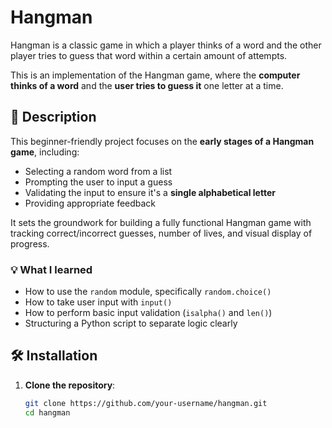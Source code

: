 # Hangman
Hangman is a classic game in which a player thinks of a word and the other player tries to guess that word within a certain amount of attempts.

This is an implementation of the Hangman game, where the **computer thinks of a word** and the **user tries to guess it** one letter at a time.

## 📖 Description

This beginner-friendly project focuses on the **early stages of a Hangman game**, including:

- Selecting a random word from a list
- Prompting the user to input a guess
- Validating the input to ensure it's a **single alphabetical letter**
- Providing appropriate feedback

It sets the groundwork for building a fully functional Hangman game with tracking correct/incorrect guesses, number of lives, and visual display of progress.

### 💡 What I learned

- How to use the `random` module, specifically `random.choice()`
- How to take user input with `input()`
- How to perform basic input validation (`isalpha()` and `len()`)
- Structuring a Python script to separate logic clearly

## 🛠 Installation

1. **Clone the repository**:
   ```bash
   git clone https://github.com/your-username/hangman.git
   cd hangman
